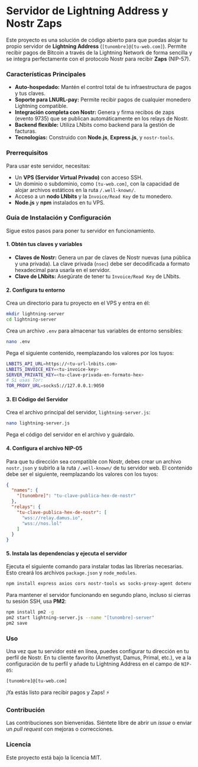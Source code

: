 # Servidor de Lightning Address y Nostr Zaps

Este proyecto es una solución de código abierto para que puedas alojar tu propio servidor de **Lightning Address** (`[tunombre]@[tu-web.com]`). Permite recibir pagos de Bitcoin a través de la Lightning Network de forma sencilla y se integra perfectamente con el protocolo Nostr para recibir **Zaps** (NIP-57).

### Características Principales

  * **Auto-hospedado:** Mantén el control total de tu infraestructura de pagos y tus claves.
  * **Soporte para LNURL-pay:** Permite recibir pagos de cualquier monedero Lightning compatible.
  * **Integración completa con Nostr:** Genera y firma recibos de zaps (evento 9735) que se publican automáticamente en los relays de Nostr.
  * **Backend flexible:** Utiliza LNbits como backend para la gestión de facturas.
  * **Tecnologías:** Construido con **Node.js**, **Express.js**, y `nostr-tools`.

### Prerrequisitos

Para usar este servidor, necesitas:

  * Un **VPS (Servidor Virtual Privado)** con acceso SSH.
  * Un dominio o subdominio, como `[tu-web.com]`, con la capacidad de alojar archivos estáticos en la ruta `/.well-known/`.
  * Acceso a un **nodo LNbits** y la `Invoice/Read Key` de tu monedero.
  * **Node.js** y **npm** instalados en tu VPS.

### Guía de Instalación y Configuración

Sigue estos pasos para poner tu servidor en funcionamiento.

#### 1\. Obtén tus claves y variables

  * **Claves de Nostr:** Genera un par de claves de Nostr nuevas (una pública y una privada). La clave privada (`nsec`) debe ser decodificada a formato hexadecimal para usarla en el servidor.
  * **Clave de LNbits:** Asegúrate de tener tu `Invoice/Read Key` de LNbits.

#### 2\. Configura tu entorno

Crea un directorio para tu proyecto en el VPS y entra en él:

```bash
mkdir lightning-server
cd lightning-server
```

Crea un archivo `.env` para almacenar tus variables de entorno sensibles:

```bash
nano .env
```

Pega el siguiente contenido, reemplazando los valores por los tuyos:

```bash
LNBITS_API_URL=https://<tu-url-lnbits.com>
LNBITS_INVOICE_KEY=<tu-invoice-key>
SERVER_PRIVATE_KEY=<tu-clave-privada-en-formato-hex>
# Si usas Tor:
TOR_PROXY_URL=socks5://127.0.0.1:9050
```

#### 3\. El Código del Servidor

Crea el archivo principal del servidor, `lightning-server.js`:

```bash
nano lightning-server.js
```

Pega el código del servidor en el archivo y guárdalo.

#### 4\. Configura el archivo NIP-05

Para que tu dirección sea compatible con Nostr, debes crear un archivo `nostr.json` y subirlo a la ruta `/.well-known/` de tu servidor web. El contenido debe ser el siguiente, reemplazando los valores con los tuyos:

```json
{
  "names": {
    "[tunombre]": "tu-clave-publica-hex-de-nostr"
  },
  "relays": {
    "tu-clave-publica-hex-de-nostr": [
      "wss://relay.damus.io",
      "wss://nos.lol"
    ]
  }
}
```

#### 5\. Instala las dependencias y ejecuta el servidor

Ejecuta el siguiente comando para instalar todas las librerías necesarias. Esto creará los archivos `package.json` y `node_modules`.

```bash
npm install express axios cors nostr-tools ws socks-proxy-agent dotenv
```

Para mantener el servidor funcionando en segundo plano, incluso si cierras tu sesión SSH, usa **PM2**:

```bash
npm install pm2 -g
pm2 start lightning-server.js --name "[tunombre]-server"
pm2 save
```

### Uso

Una vez que tu servidor esté en línea, puedes configurar tu dirección en tu perfil de Nostr. En tu cliente favorito (Amethyst, Damus, Primal, etc.), ve a la configuración de tu perfil y añade tu Lightning Address en el campo de `NIP-05`:

`[tunombre]@[tu-web.com]`

¡Ya estás listo para recibir pagos y Zaps\! ⚡️

### Contribución

Las contribuciones son bienvenidas. Siéntete libre de abrir un *issue* o enviar un *pull request* con mejoras o correcciones.

### Licencia

Este proyecto está bajo la licencia MIT.
